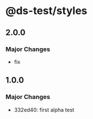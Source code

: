 # @ds-test/styles

## 2.0.0

### Major Changes

- fix

## 1.0.0

### Major Changes

- 332ed40: first alpha test
